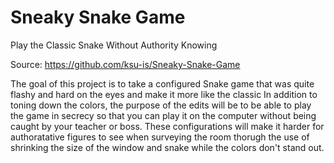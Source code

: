 # Sneaky Snake Game
Play the Classic Snake Without Authority Knowing

Source: https://github.com/ksu-is/Sneaky-Snake-Game

The goal of this project is to take a configured Snake game that was quite flashy and hard on the eyes and make it more like the classic
In addition to toning down the colors, the purpose of the edits will be to be able to play the game in secrecy 
so that you can play it on the computer without being caught by your teacher or boss. These configurations will make it harder
for authoratative figures to see when surveying the room thorugh the use of shrinking the size of the window and snake while the colors don't stand out. 
